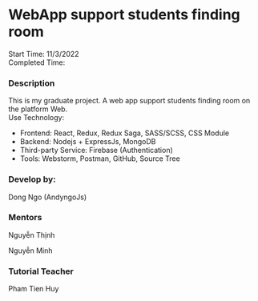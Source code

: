 # WebApp support students finding room

Start Time: 11/3/2022 <br>
Completed Time: 

### Description
This is my graduate project. A web app support students finding room on the platform Web.
<br> Use Technology:
- Frontend: React, Redux, Redux Saga, SASS/SCSS, CSS Module
- Backend: Nodejs + ExpressJs, MongoDB
- Third-party Service: Firebase (Authentication)
- Tools: Webstorm, Postman, GitHub, Source Tree

### Develop by:
Dong Ngo (AndyngoJs)

### Mentors
Nguyễn Thịnh 

Nguyễn Minh

### Tutorial Teacher
Pham Tien Huy
